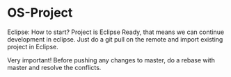 # OS-Project
Eclipse: How to start?
Project is Eclipse Ready, that means we can continue development in eclipse. Just do a git pull on the remote and import existing project in Eclipse.

Very important!
Before pushing any changes to master, do a rebase with master and resolve the conflicts.